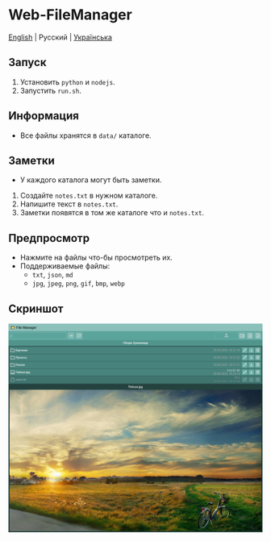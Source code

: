# Web-FileManager

[English](README.md) | Русский | [Українська](README_UA.md)

## Запуск

1. Установить `python` и `nodejs`.
2. Запустить `run.sh`.

## Информация

- Все файлы хранятся в `data/` каталоге.

## Заметки

- У каждого каталога могут быть заметки.

1. Создайте `notes.txt` в нужном каталоге.
2. Напишите текст в `notes.txt`.
3. Заметки появятся в том же каталоге что и `notes.txt`.

## Предпросмотр

- Нажмите на файлы что-бы просмотреть их.
- Поддерживаемые файлы:
  - `txt`, `json`, `md`
  - `jpg`, `jpeg`, `png`, `gif`, `bmp`, `webp`

## Скриншот

![Web-FileManager](Screenshot.png)
